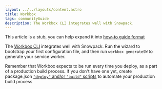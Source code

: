 ```yaml
---
layout: ../../layouts/content.astro
title: Workbox
tags: communityGuide
description: The Workbox CLI integrates well with Snowpack.
---
```


<div class="stub">
This article is a stub, you can help expand it into <a href="https://diataxis.fr/how-to-guides/">how-to guide format</a>
</div>

The [Workbox CLI](https://developers.google.com/web/tools/workbox/modules/workbox-cli) integrates well with Snowpack. Run the wizard to bootstrap your first configuration file, and then run `workbox generateSW` to generate your service worker.

Remember that Workbox expects to be run every time you deploy, as a part of a production build process. If you don't have one yet, create package.json [`"deploy"` and/or `"build"` scripts](https://michael-kuehnel.de/tooling/2018/03/22/helpers-and-tips-for-npm-run-scripts.html) to automate your production build process.
